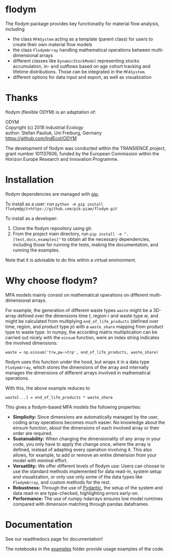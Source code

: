 # flodym

The flodym package provides key functionality for material flow analysis, including
- the class `MFASystem` acting as a template (parent class) for users to create their own material flow models
- the class `FlodymArray` handling mathematical operations between multi-dimensional arrays
- different classes like `DynamicStockModel` representing stocks accumulation, in- and outflows based on age cohort tracking and lifetime distributions. Those can be integrated in the `MFASystem`.
- different options for data input and export, as well as visualization

# Thanks

flodym (flexible ODYM) is an adaptation of:

ODYM<br>
Copyright (c) 2018 Industrial Ecology<br>
author: Stefan Pauliuk, Uni Freiburg, Germany<br>
https://github.com/IndEcol/ODYM<br>

The development of flodym was conducted within the TRANSIENCE project, grant number 101137606, funded by the European Commission within the Horizon Europe Research and Innovation Programme.

# Installation

flodym dependencies are managed with [pip](https://pypi.org/project/pip/).

To install as a user: run `python -m pip install flodym@git+https://github.com/pik-piam/flodym.git`

To install as a developer:

1. Clone the flodym repository using git.
2. From the project main directory, run `pip install -e ".[test,docs,examples]"` to obtain all the necessary
dependencies, including those for running the tests, making the documentation, and running the examples.

Note that it is advisable to do this within a virtual environment.

# Why choose flodym?

MFA models mainly consist on mathematical operations on different multi-dimensional arrays.

For example, the generation of different waste types `waste` might be a 3D-array defined over the dimensions time $t$, region $r$ and waste type $w$, and might be calculated from multiplying `end_of_life_products` (defined over time, region, and product type $p$) with a `waste_share` mapping from product type to waste type.
In numpy, the according matrix multiplication can be carried out nicely with the `einsum` function, were an index string indicates the involved dimensions:

```
waste = np.einsum('trw,pw->trp', end_of_life_products, waste_share)
```

flodym uses this function under the hood, but wraps it in a data type `FlodymArray`, which stores the dimensions of the array and internally manages the dimensions of different arrays involved in mathematical operations.

With this, the above example reduces to

```
waste[...] = end_of_life_products * waste_share
```

This gives a flodym-based MFA models the following properties:

- **Simplicity:** Since dimensions are automatically managed by the user, coding array operations becomes much easier. No knowledge about the einsum function, about the dimensions of each involved array or their order are required.
- **Sustainability:** When changing the dimensionality of any array in your code, you only have to apply the change once, where the array is defined, instead of adapting every operation involving it. This also allows, for example, to add or remove an entire dimension from your model with minimal effort.
- **Versatility:** We offer different levels of flodym use: Users can choose to use the standard methods implemented for data read-in, system setup and visualization, or only use only some of the data types like `FlodymArray`, and custom methods for the rest.
- **Robustness:** Through the use of [Pydantic](https://docs.pydantic.dev/latest/), the setup of the system and data read-in are type-checked, highlighting errors early-on.
- **Performance:** The use of numpy ndarrays ensures low model runtimes compared with dimension matching through pandas dataframes.

 <!-- stop parsing here on readthedocs -->
# Documentation

See our readthedocs page for documentation!

The notebooks in the [examples](examples) folder provide usage examples of the code.

